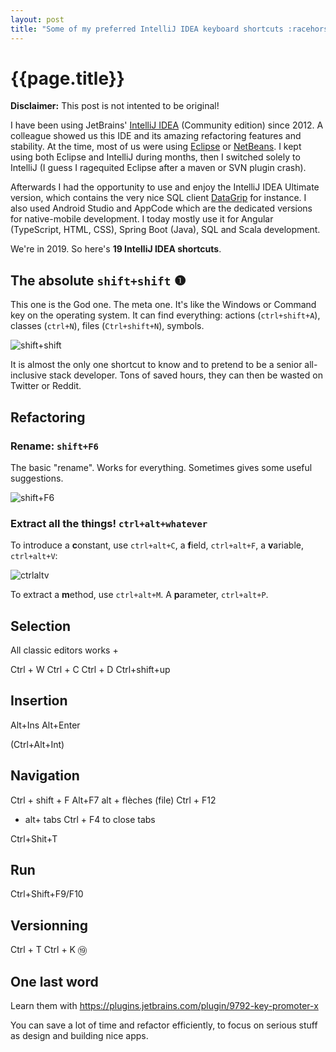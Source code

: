```yaml
---
layout: post
title: "Some of my preferred IntelliJ IDEA keyboard shortcuts :racehorse:"
---
```


# {{page.title}}

**Disclaimer:** This post is not intented to be original!

I have been using JetBrains' [IntelliJ IDEA](https://www.jetbrains.com/idea/) (Community edition) since 2012. A colleague showed us this IDE and its amazing refactoring features and stability. At the time, most of us were using [Eclipse](https://www.jetbrains.com/idea/) or [NetBeans](https://netbeans.apache.org/). I kept using both Eclipse and IntelliJ during months, then I switched solely to IntelliJ (I guess I ragequited Eclipse after a maven or SVN plugin crash). 

Afterwards I had the opportunity to use and enjoy the IntelliJ IDEA Ultimate version, which contains the very nice SQL client [DataGrip](https://www.jetbrains.com/datagrip/) for instance. I also used Android Studio and AppCode which are the dedicated versions for native-mobile development. I today mostly use it for Angular (TypeScript, HTML, CSS), Spring Boot (Java), SQL and Scala development. 

We're in 2019. So here's **19 IntelliJ IDEA shortcuts**.


## The absolute `shift+shift` ❶

This one is the God one. The meta one. It's like the Windows or Command key on the operating system. It can find everything: actions (`ctrl+shift+A`), classes (`ctrl+N`), files (`Ctrl+shift+N`), symbols. 

![shift+shift](/blog/assets/2019-11-06-shift+shift.png "shift+shift")

It is almost the only one shortcut to know and to pretend to be a senior all-inclusive stack developer. Tons of saved hours, they can then be wasted on Twitter or Reddit. 

## Refactoring 

### Rename: `shift+F6`

The basic "rename". Works for everything. Sometimes gives some useful suggestions. 

![shift+F6](/blog/assets/2019-11-06-shift+F6.png "shift+F6")

### Extract all the things! `ctrl+alt+whatever`

To introduce a **c**onstant, use `ctrl+alt+C`, a **f**ield, `ctrl+alt+F`, a **v**ariable, `ctrl+alt+V`:

![ctrlaltv](/blog/assets/2019-11-06-ctrl+alt+V.png "ctrlaltv")

To extract a **m**ethod, use `ctrl+alt+M`. A **p**arameter, `ctrl+alt+P`.


## Selection 

All classic editors works  + 

Ctrl + W
Ctrl + C 
Ctrl + D
Ctrl+shift+up 



## Insertion 

Alt+Ins
Alt+Enter 

(Ctrl+Alt+Int)


## Navigation 

Ctrl + shift + F
Alt+F7
alt + flèches (file) 
Ctrl + F12 

+ alt+ tabs
Ctrl + F4 to close tabs

Ctrl+Shit+T 


## Run

Ctrl+Shift+F9/F10 

## Versionning 

Ctrl + T 
Ctrl + K ⑲

## One last word

Learn them with https://plugins.jetbrains.com/plugin/9792-key-promoter-x

You can save a lot of time and refactor efficiently, to focus on serious stuff as design and building nice apps. 


